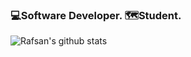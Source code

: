 
### 💻Software Developer. 🗺️Student.

![Rafsan's github stats](https://github-readme-stats.vercel.app/api?username=itsrafsanjani&count_private=true)
